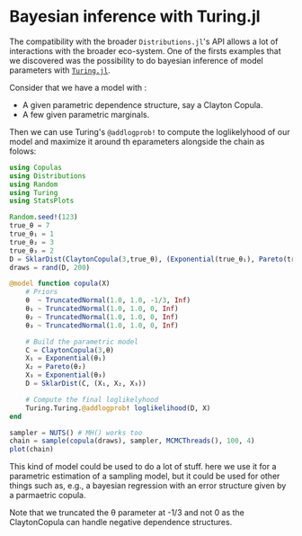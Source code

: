 # Bayesian inference with Turing.jl


The compatibility with the broader `Distributions.jl`'s API allows a lot of interactions with the broader eco-system. One of the firsts examples that we discovered was the possibility to do bayesian inference of model parameters with [`Turing.jl`](https://turing.ml/). 

Consider that we have a model with :

- A given parametric dependence structure, say a Clayton Copula. 
- A few given parametric marginals. 

Then we can use Turing's `@addlogprob!` to compute the loglikelyhood of our model and maximize it around th eparameters alongside the chain as folows: 

```julia
using Copulas
using Distributions
using Random
using Turing
using StatsPlots

Random.seed!(123)
true_θ = 7
true_θ₁ = 1
true_θ₂ = 3
true_θ₃ = 2
D = SklarDist(ClaytonCopula(3,true_θ), (Exponential(true_θ₁), Pareto(true_θ₂), Exponential(true_θ₃)))
draws = rand(D, 200)

@model function copula(X)
    # Priors
    θ  ~ TruncatedNormal(1.0, 1.0, -1/3, Inf)
    θ₁ ~ TruncatedNormal(1.0, 1.0, 0, Inf)
    θ₂ ~ TruncatedNormal(1.0, 1.0, 0, Inf)
    θ₃ ~ TruncatedNormal(1.0, 1.0, 0, Inf)

    # Build the parametric model
    C = ClaytonCopula(3,θ)
    X₁ = Exponential(θ₁)
    X₂ = Pareto(θ₂)
    X₃ = Exponential(θ₃)
    D = SklarDist(C, (X₁, X₂, X₃))

    # Compute the final loglikelyhood
    Turing.Turing.@addlogprob! loglikelihood(D, X)
end

sampler = NUTS() # MH() works too
chain = sample(copula(draws), sampler, MCMCThreads(), 100, 4)
plot(chain)
```

This kind of model could be used to do a lot of stuff. here we use it for a parametric estimation of a sampling model, but it could be used for other things such as, e.g., a bayesian regression with an error structure given by a parmaetric copula.

Note that we truncated the θ parameter at -1/3 and not 0 as the ClaytonCopula can handle negative dependence structures. 





